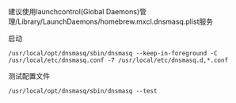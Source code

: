 建议使用launchcontrol(Global Daemons)管理/Library/LaunchDaemons/homebrew.mxcl.dnsmasq.plist服务

启动

```
/usr/local/opt/dnsmasq/sbin/dnsmasq --keep-in-foreground -C /usr/local/etc/dnsmasq.conf -7 /usr/local/etc/dnsmasq.d,*.conf
```



测试配置文件

```
/usr/local/opt/dnsmasq/sbin/dnsmasq --test
```

